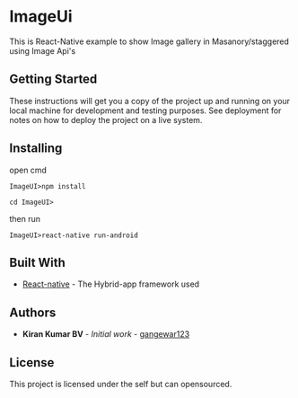 # ImageUi

This is React-Native example to show Image gallery in Masanory/staggered using Image Api's

## Getting Started

These instructions will get you a copy of the project up and running on your local machine for development and testing purposes. See deployment for notes on how to deploy the project on a live system.

## Installing
open cmd
```
ImageUI>npm install
```
```
cd ImageUI>
```
then run
```
ImageUI>react-native run-android
```
## Built With

* [React-native](https://facebook.github.io/react-native/) - The Hybrid-app framework used

## Authors

* **Kiran Kumar BV** - *Initial work* - [gangewar123](https://github.com/gangewar123?tab=repositories)

## License

This project is licensed under the self but can opensourced.
